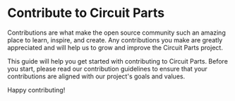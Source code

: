 # Contribute to Circuit Parts

Contributions are what make the open source community such an amazing place to learn, inspire, and create. Any contributions you make are greatly appreciated and will help us to grow and improve the Circuit Parts project.

This guide will help you get started with contributing to Circuit Parts. Before you start, please read our contribution guidelines to ensure that your contributions are aligned with our project's goals and values.

Happy contributing!
